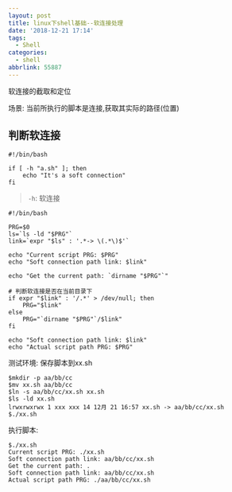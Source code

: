 ```yaml
---
layout: post
title: linux下shell基础--软连接处理
date: '2018-12-21 17:14'
tags:
  - Shell
categories:
  - shell
abbrlink: 55887
---
```


软连接的截取和定位

场景: 当前所执行的脚本是连接,获取其实际的路径(位置)

<!--more-->

## 判断软连接

``` shell
#!/bin/bash

if [ -h "a.sh" ]; then
    echo "It's a soft connection"
fi
```
> `-h`: 软连接



``` shell
#!/bin/bash

PRG=$0
ls=`ls -ld "$PRG"`
link=`expr "$ls" : '.*-> \(.*\)$'`

echo "Current script PRG: $PRG"
echo "Soft connection path link: $link"

echo "Get the current path: `dirname "$PRG"`"

# 判断软连接是否在当前目录下
if expr "$link" : '/.*' > /dev/null; then
    PRG="$link"
else
    PRG="`dirname "$PRG"`/$link"
fi

echo "Soft connection path link: $link"
echo "Actual script path PRG: $PRG"
```

测试环境: 保存脚本到xx.sh

```
$mkdir -p aa/bb/cc
$mv xx.sh aa/bb/cc
$ln -s aa/bb/cc/xx.sh xx.sh
$ls -ld xx.sh
lrwxrwxrwx 1 xxx xxx 14 12月 21 16:57 xx.sh -> aa/bb/cc/xx.sh
$./xx.sh
```

执行脚本:
```
$./xx.sh
Current script PRG: ./xx.sh
Soft connection path link: aa/bb/cc/xx.sh
Get the current path: .
Soft connection path link: aa/bb/cc/xx.sh
Actual script path PRG: ./aa/bb/cc/xx.sh
```
